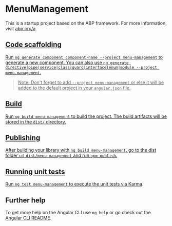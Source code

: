 # MenuManagement

This is a startup project based on the ABP framework. For more information, visit <a href="https://abp.io/" target="_blank">abp.io</a

## Code scaffolding

Run `ng generate component component-name --project menu-management` to generate a new component. You can also use `ng generate directive|pipe|service|class|guard|interface|enum|module --project menu-management`.
> Note: Don't forget to add `--project menu-management` or else it will be added to the default project in your `angular.json` file. 

## Build

Run `ng build menu-management` to build the project. The build artifacts will be stored in the `dist/` directory.

## Publishing

After building your library with `ng build menu-management`, go to the dist folder `cd dist/menu-management` and run `npm publish`.

## Running unit tests

Run `ng test menu-management` to execute the unit tests via [Karma](https://karma-runner.github.io).

## Further help

To get more help on the Angular CLI use `ng help` or go check out the [Angular CLI README](https://github.com/angular/angular-cli/blob/master/README.md).
